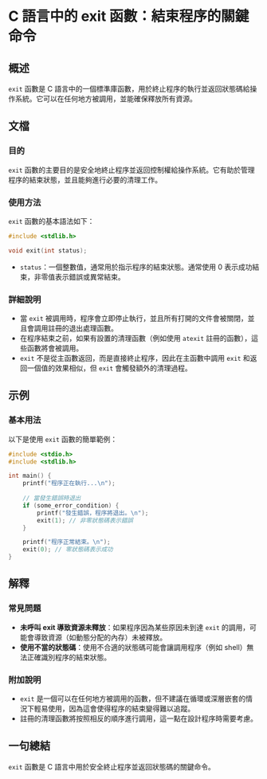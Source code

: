 <!--
Meta Description: # C 語言中的 exit 函數：結束程序的關鍵命令 ## 概述 `exit` 函數是 C 語言中的一個標準庫函數，用於終止程序的執行並返回狀態碼給操作系統。它可以在任何地方被調用，並能確保釋放所有資源。 ## 文檔 ### 目的 `exit` 函數的主要目的是安全地終止程序並返回控制權給操作系統。...
Meta Keywords: exit, include, printf, 函數是, stdlib
-->

# C 語言中的 exit 函數：結束程序的關鍵命令

## 概述
`exit` 函數是 C 語言中的一個標準庫函數，用於終止程序的執行並返回狀態碼給操作系統。它可以在任何地方被調用，並能確保釋放所有資源。

## 文檔
### 目的
`exit` 函數的主要目的是安全地終止程序並返回控制權給操作系統。它有助於管理程序的結束狀態，並且能夠進行必要的清理工作。

### 使用方法
`exit` 函數的基本語法如下：

```c
#include <stdlib.h>

void exit(int status);
```

- `status`：一個整數值，通常用於指示程序的結束狀態。通常使用 0 表示成功結束，非零值表示錯誤或異常結束。

### 詳細說明
- 當 `exit` 被調用時，程序會立即停止執行，並且所有打開的文件會被關閉，並且會調用註冊的退出處理函數。
- 在程序結束之前，如果有設置的清理函數（例如使用 `atexit` 註冊的函數），這些函數將會被調用。
- `exit` 不是從主函數返回，而是直接終止程序，因此在主函數中調用 `exit` 和返回一個值的效果相似，但 `exit` 會觸發額外的清理過程。

## 示例
### 基本用法
以下是使用 `exit` 函數的簡單範例：

```c
#include <stdio.h>
#include <stdlib.h>

int main() {
    printf("程序正在執行...\n");
    
    // 當發生錯誤時退出
    if (some_error_condition) {
        printf("發生錯誤，程序將退出。\n");
        exit(1); // 非零狀態碼表示錯誤
    }

    printf("程序正常結束。\n");
    exit(0); // 零狀態碼表示成功
}
```

## 解釋
### 常見問題
- **未呼叫 exit 導致資源未釋放**：如果程序因為某些原因未到達 `exit` 的調用，可能會導致資源（如動態分配的內存）未被釋放。
- **使用不當的狀態碼**：使用不合適的狀態碼可能會讓調用程序（例如 shell）無法正確識別程序的結束狀態。

### 附加說明
- `exit` 是一個可以在任何地方被調用的函數，但不建議在循環或深層嵌套的情況下輕易使用，因為這會使得程序的結束變得難以追蹤。
- 註冊的清理函數將按照相反的順序進行調用，這一點在設計程序時需要考慮。

## 一句總結
`exit` 函數是 C 語言中用於安全終止程序並返回狀態碼的關鍵命令。